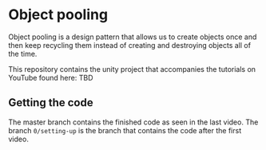 # Object pooling

Object pooling is a design pattern that allows us to create objects once and then keep recycling them instead of creating and destroying objects all of the time.

This repository contains the unity project that accompanies the tutorials on YouTube found here: TBD

## Getting the code

The master branch contains the finished code as seen in the last video. The branch `0/setting-up` is the branch that contains the code after the first video.

